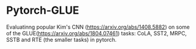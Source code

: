 # Pytorch-GLUE
Evaluatinng popular Kim's CNN (https://arxiv.org/abs/1408.5882) on some of the GLUE(https://arxiv.org/abs/1804.07461) tasks: CoLA, SST2, MRPC, SSTB and RTE (the smaller tasks) in pytorch.
